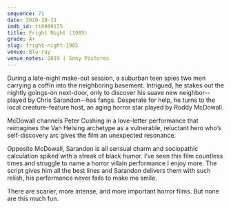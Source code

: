 ```yaml
---
sequence: 71
date: 2020-10-31
imdb_id: tt0089175
title: Fright Night (1985)
grade: A+
slug: fright-night-1985
venue: Blu-ray
venue_notes: 2019 | Sony Pictures
---
```


During a late-night make-out session, a suburban teen spies two men carrying a coffin into the neighboring basement. Intrigued, he stakes out the nightly goings-on next-door, only to discover his suave new neighbor--played by Chris Sarandon--has fangs. Desperate for help, he turns to the local creature-feature host, an aging horror star played by Roddy McDowall.

<!-- end -->

McDowall channels Peter Cushing in a love-letter performance that reimagines the Van Helsing archetype as a vulnerable, reluctant hero who’s self-discovery arc gives the film an unexpected resonance.

Opposite McDowall, Sarandon is all sensual charm and sociopathic calculation spiked with a streak of black humor. I’ve seen this film countless times and struggle to name a horror villain performance I enjoy more. The script gives him all the best lines and Sarandon delivers them with such relish, his performance never fails to make me smile.

There are scarier, more intense, and more important horror films. But none are this much fun.
